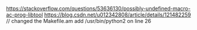 https://stackoverflow.com/questions/53636130/possibly-undefined-macro-ac-prog-libtool
https://blog.csdn.net/u012342808/article/details/121482259
// changed the Makefile.am add /usr/bin/python2 on line 26
